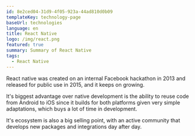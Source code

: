 ```yaml
---
id: 8e2ced04-31d9-4f05-923a-44ad810d0b09
templateKey: technology-page
baseUrl: technologies
language: en
title: React Native
logo: /img/react.png
featured: true
summary: Summary of React Native
tags:
  - React Native
---
```

React native was created on an internal Facebook hackathon in 2013 and released for public use in 2015, and it keeps on growing.

It's biggest advantage over native development is the ability to reuse code from Android to iOS since it builds for both platforms given very simple adaptations, which buys a lot of time in development.

It's ecosystem is also a big selling point, with an active community that develops new packages and integrations day after day.
